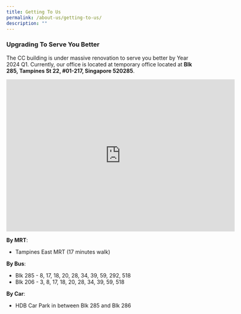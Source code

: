 ```yaml
---
title: Getting To Us
permalink: /about-us/getting-to-us/
description: ""
---
```

### Upgrading To Serve You Better ###

The CC building is under massive renovation to serve you better by Year 2024 Q1. Currently, our office is located at temporary office located at **Blk 285, Tampines St 22, #01-217, Singapore 520285**. 

<iframe src="https://www.google.com/maps/embed?pb=!1m18!1m12!1m3!1d498.58888446973043!2d103.9525943568547!3d1.3498729571478516!2m3!1f0!2f0!3f0!3m2!1i1024!2i768!4f13.1!3m3!1m2!1s0x31da3d1bcfdb7f73%3A0x52b85a74bb3708a9!2sSingapore%20520285!5e0!3m2!1sen!2ssg!4v1681351630933!5m2!1sen!2ssg" width="600" height="400" style="border:0;" allowfullscreen="" loading="lazy"></iframe>


**By MRT**:

*  Tampines East MRT (17 minutes walk)


**By Bus**:

*  Blk 285 - 8, 17, 18, 20, 28, 34, 39, 59, 292, 518
*  Blk 206 - 3, 8, 17, 18, 20, 28, 34, 39, 59, 518

**By Car**:

*  HDB Car Park in between Blk 285 and Blk 286